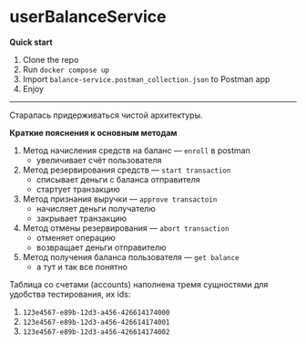 # userBalanceService

**Quick start**

1. Clone the repo
2. Run `docker compose up`
3. Import `balance-service.postman_collection.json` to Postman app
4. Enjoy
---
Старалась придерживаться чистой архитектуры.

**Краткие пояснения к основным методам**
 1. Метод начисления средств на баланс — `enroll` в postman
    - увеличивает счёт пользователя
2. Метод резервирования средств — `start transaction`
   - списывает деньги с баланса отправителя
   - стартует транзакцию
3. Метод признания выручки — `approve transactoin`
   - начисляет деньги получателю
   - закрывает транзакцию
4. Метод отмены резервирования — `abort transaction`
   - отменяет операцию
   - возвращает деньги отправителю
5. Метод получения баланса пользователя — `get balance`
   - а тут и так все понятно
 
Таблица со счетами (accounts) наполнена тремя сущностями для удобства тестирования, их ids:
1. `123e4567-e89b-12d3-a456-426614174000` 
2. `123e4567-e89b-12d3-a456-426614174001`
3. `123e4567-e89b-12d3-a456-426614174002`
